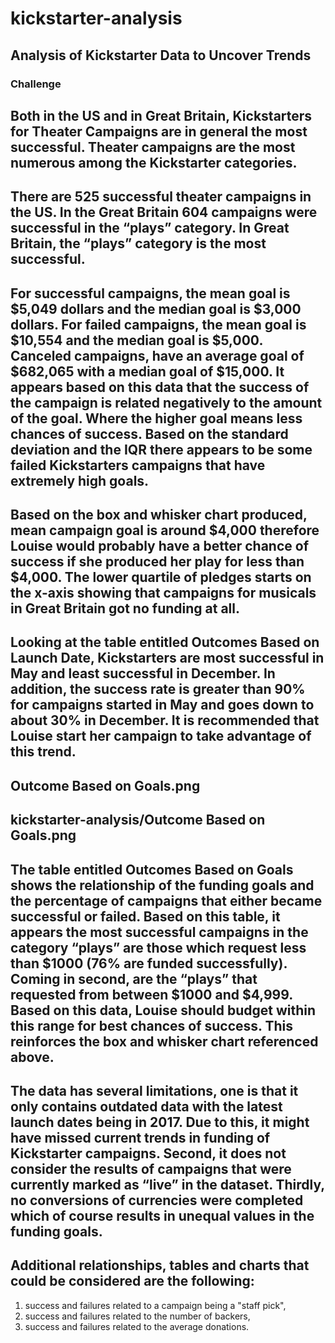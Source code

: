 # kickstarter-analysis
## Analysis of Kickstarter Data to Uncover Trends
### Challenge
Both in the US and in Great Britain, Kickstarters for Theater Campaigns are in general the most successful. Theater campaigns are the most numerous among the Kickstarter categories.
---
There are 525 successful theater campaigns in the US. In the Great Britain 604 campaigns were successful in the “plays” category. In Great Britain, the “plays” category is the most successful.
---
For successful campaigns, the mean goal is $5,049 dollars and the median goal is $3,000 dollars. For failed campaigns, the mean goal is $10,554 and the median goal is $5,000. Canceled campaigns, have an average goal of $682,065 with a median goal of $15,000. It appears based on this data that the success of the campaign is related negatively to the amount of the goal. Where the higher goal means less chances of success. Based on the standard deviation and the IQR there appears to be some failed Kickstarters campaigns that have extremely high goals.
---
Based on the box and whisker chart produced, mean campaign goal is around $4,000 therefore Louise would probably have a better chance of success if she produced her play for less than $4,000. The lower quartile of pledges starts on the x-axis showing that campaigns for musicals in Great Britain got no funding at all.
---
Looking at the table entitled Outcomes Based on Launch Date, Kickstarters are most successful in May and least successful in December. In addition, the success rate is greater than 90% for campaigns started in May and goes down to about 30% in December. It is recommended that Louise start her campaign to take advantage of this trend. 
---
Outcome Based on Goals.png 
---
kickstarter-analysis/Outcome Based on Goals.png
---
The table entitled Outcomes Based on Goals shows the relationship of the funding goals and the percentage of campaigns that either became successful or failed. Based on this table, it appears the most successful campaigns in the category “plays” are those which request less than $1000 (76% are funded successfully). Coming in second, are the “plays” that requested from between $1000 and $4,999. Based on this data, Louise should budget within this range for best chances of success. This reinforces the box and whisker chart referenced above.
---
The data has several limitations, one is that it only contains outdated data with the latest launch dates being in 2017. Due to this, it might have missed current trends in funding of Kickstarter campaigns. Second, it does not consider the results of campaigns that were currently marked as “live” in the dataset. Thirdly, no conversions of currencies were completed which of course results in unequal values in the funding goals.
---
Additional relationships, tables and charts that could be considered are the following:
---
1. success and failures related to a campaign being a "staff pick",
2. success and failures related to the number of backers,
3. success and failures related to the average donations.

